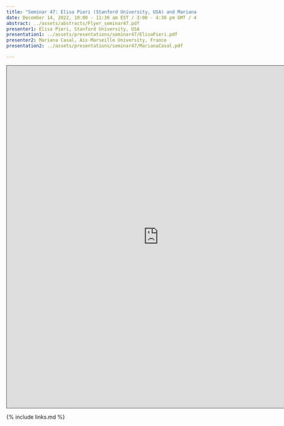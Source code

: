 ```yaml
---
title: "Seminar 47: Elisa Pieri (Stanford University, USA) and Mariana Casal, Aix-Marseille University, France"
date: December 14, 2022, 10:00 - 11:30 am EST / 3:00 - 4:30 pm GMT / 4:00 - 5:30 CET, Paris / 11:00 pm - 00:30 am CST Beijing
abstract: ../assets/abstracts/Flyer_seminar47.pdf
presenter1: Elisa Pieri, Stanford University, USA
presentation1: ../assets/presentations/seminar47/ElisaPieri.pdf
presenter2: Mariana Casal, Aix-Marseille University, France
presentation2: ../assets/presentations/seminar47/MarianaCasal.pdf

---
```



<iframe src="https://ub.hosted.panopto.com/Panopto/Pages/Embed.aspx?id=90d40aed-e7fc-48fa-a44f-af6b01175375
&autoplay=false&offerviewer=true&showtitle=true&showbrand=true&captions=false&interactivity=all" height="900" width="800" 
style="border: 1px solid #464646;" allowfullscreen allow="autoplay"></iframe>

{% include links.md %}


